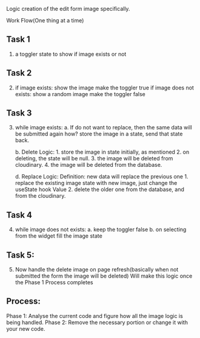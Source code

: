 Logic creation of the edit form image specifically.


Work Flow(One thing at a time)

Task 1
------
1.   a toggler state to show if image exists or not

Task 2
------
2.   if image exists:
	show the image
	make the toggler true
     if image does not exists:
	show a random image
	make the toggler false

Task 3
------
3.  while image exists:
	a. If do not want to replace, then the same data will be submitted again
	how?
	store the image in a state, send that state back.
	
	b. Delete Logic: 
		1. store the image in state initially, as mentioned
		2. on deleting, the state will be null.
		3. the image will be deleted from cloudinary.
		4. the image will be deleted from the database.
		
	d. Replace Logic:
		Definition: new data will replace the previous one
		1. replace the existing image state with new image, just change the useState hook Value
		2. delete the older one from the database, and from the cloudinary.
		
Task 4
------
4. while image does not exists:
	a. keep the toggler false
	b. on selecting from the widget fill the image state



Task 5:
-------
5. Now handle the delete image on page refresh(basically when not submitted the form the image will be deleted)
Will make this logic once the Phase 1 Process completes
	
Process:
--------
Phase 1: Analyse the current code and figure how all the image logic is being handled.
Phase 2: Remove the necessary portion or change it with your new code.